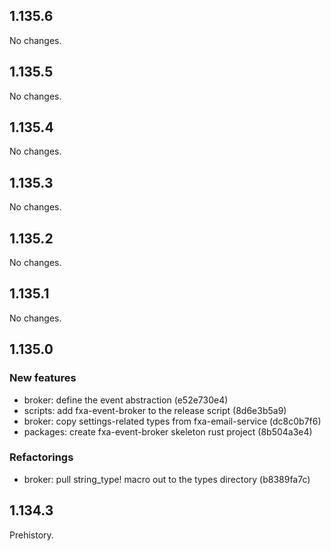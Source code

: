 ## 1.135.6

No changes.

## 1.135.5

No changes.

## 1.135.4

No changes.

## 1.135.3

No changes.

## 1.135.2

No changes.

## 1.135.1

No changes.

## 1.135.0

### New features

* broker: define the event abstraction (e52e730e4)
* scripts: add fxa-event-broker to the release script (8d6e3b5a9)
* broker: copy settings-related types from fxa-email-service (dc8c0b7f6)
* packages: create fxa-event-broker skeleton rust project (8b504a3e4)

### Refactorings

* broker: pull string_type! macro out to the types directory (b8389fa7c)

## 1.134.3

Prehistory.

